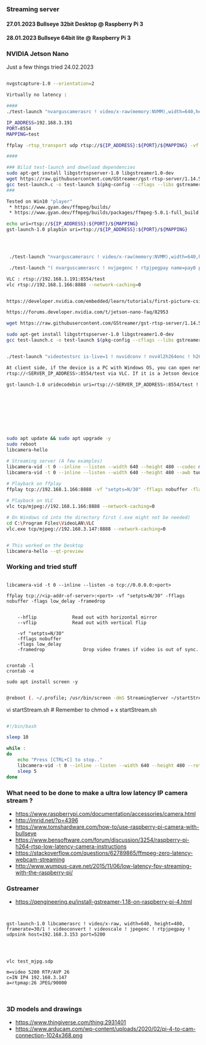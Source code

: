 ### Streaming server

#### 27.01.2023 Bullseye 32bit Desktop @ Raspberry Pi 3
#### 28.01.2023 Bullseye 64bit lite @ Raspberry Pi 3

### NVIDIA Jetson Nano

Just a few things tried 24.02.2023
```bash

nvgstcapture-1.0 --orientation=2

Virtually no latency :

####
./test-launch "nvarguscamerasrc ! video/x-raw(memory:NVMM),width=640,height=480,framerate=25/1 ! nvvidconv ! video/x-raw(memory:NVMM),format=I420 ! nvjpegenc ! rtpjpegpay name=pay0 pt=26 "

IP_ADDRESS=192.168.3.191
PORT=8554
MAPPING=test

ffplay -rtsp_transport udp rtsp://${IP_ADDRESS}:${PORT}/${MAPPING} -vf "setpts=N/25" -fflags nobuffer -flags low_delay -framedrop

####

### Bilid test-launch and download dependencies 
sudo apt-get install libgstrtspserver-1.0 libgstreamer1.0-dev
wget https://raw.githubusercontent.com/GStreamer/gst-rtsp-server/1.14.5/examples/test-launch.c
gcc test-launch.c -o test-launch $(pkg-config --cflags --libs gstreamer-1.0 gstreamer-rtsp-server-1.0)
###

Tested on Win10 "player" 
 * https://www.gyan.dev/ffmpeg/builds/
 * https://www.gyan.dev/ffmpeg/builds/packages/ffmpeg-5.0.1-full_build.7z

echo uri=rtsp://${IP_ADDRESS}:${PORT}/${MAPPING}
gst-launch-1.0 playbin uri=rtsp://${IP_ADDRESS}:${PORT}/${MAPPING}




 ./test-launch "nvarguscamerasrc ! video/x-raw(memory:NVMM),width=640,height=480,framerate=25/1 ! nvvidconv ! video/x-raw(memory:NVMM),format=I420 ! nvjpegenc ! rtpjpegpay name=pay0 pt=26 "

 ./test-launch "( nvarguscamerasrc ! nvjpegenc ! rtpjpegpay name=pay0 pt=26 )"     

VLC : rtsp://192.168.1.191:8554/test
vlc rtsp://192.168.1.166:8888 --network-caching=0


https://developer.nvidia.com/embedded/learn/tutorials/first-picture-csi-usb-camera

https://forums.developer.nvidia.com/t/jetson-nano-faq/82953

wget https://raw.githubusercontent.com/GStreamer/gst-rtsp-server/1.14.5/examples/test-launch.c

sudo apt-get install libgstrtspserver-1.0 libgstreamer1.0-dev
gcc test-launch.c -o test-launch $(pkg-config --cflags --libs gstreamer-1.0 gstreamer-rtsp-server-1.0)


./test-launch "videotestsrc is-live=1 ! nvvidconv ! nvv4l2h264enc ! h264parse ! rtph264pay name=pay0 pt=96"

At client side, if the device is a PC with Windows OS, you can open network stream 
rtsp://<SERVER_IP_ADDRESS>:8554/test via VLC. If it is a Jetson device, you can run the command:

gst-launch-1.0 uridecodebin uri=rtsp://<SERVER_IP_ADDRESS>:8554/test ! nvoverlaysink









```

```bash

sudo apt update && sudo apt upgrade -y
sudo reboot
libcamera-hello

# Streaming server (A few examples)  
libcamera-vid -t 0 --inline --listen --width 640 --height 480 --codec mjpeg -n -o tcp://0.0.0.0:8888
libcamera-vid -t 0 --inline --listen --width 640 --height 480 --awb tungsten --rotation 180 --codec mjpeg -n -o tcp://0.0.0.0:8888

# Playback on ffplay
ffplay tcp://192.168.1.166:8888 -vf "setpts=N/30" -fflags nobuffer -flags low_delay -framedrop
 
# Playback on VLC
vlc tcp/mjpeg://192.168.1.166:8888 --network-caching=0

# On Windows cd into the directory first (.exe might not be needed)
cd C:\Program Files\VideoLAN\VLC
vlc.exe tcp/mjpeg://192.168.3.147:8888 --network-caching=0


# This worked on the Desktop
libcamera-hello --qt-preview


```



### Working and tried stuff

```

libcamera-vid -t 0 --inline --listen -o tcp://0.0.0.0:<port>

ffplay tcp://<ip-addr-of-server>:<port> -vf "setpts=N/30" -fflags nobuffer -flags low_delay -framedrop


	--hflip				Read out with horizontal mirror
	--vflip				Read out with vertical flip

	-vf "setpts=N/30"
	-fflags nobuffer
	-flags low_delay
	-framedrop				Drop video frames if video is out of sync.


```

```
crontab -l
crontab -e

sudo apt install screen -y
```

```bash 

@reboot (. ~/.profile; /usr/bin/screen -dmS StreamingServer ~/startStream.sh)

```
vi startStream.sh   # Remember to chmod + x startStream.sh

```bash

#!/bin/bash

sleep 10

while :
do
	echo "Press [CTRL+C] to stop.."
	libcamera-vid -t 0 --inline --listen --width 640 --height 480 --rotation 180 --codec mjpeg -n -o tcp://0.0.0.0:8888
	sleep 5
done

```





### What need to be done to make a ultra low latency IP camera stream ?

* https://www.raspberrypi.com/documentation/accessories/camera.html
* http://imrid.net/?p=4396
* https://www.tomshardware.com/how-to/use-raspberry-pi-camera-with-bullseye
* https://www.bensoftware.com/forum/discussion/3254/raspberry-pi-h264-rtsp-low-latency-camera-instructions
* https://stackoverflow.com/questions/62789865/ffmpeg-zero-latency-webcam-streaming
* http://www.wumpus-cave.net/2015/11/06/low-latency-fpv-streaming-with-the-raspberry-pi/

### Gstreamer
* https://qengineering.eu/install-gstreamer-1.18-on-raspberry-pi-4.html
```


gst-launch-1.0 libcamerasrc ! video/x-raw, width=640, height=480, framerate=30/1 ! videoconvert ! videoscale ! jpegenc ! rtpjpegpay ! udpsink host=192.168.3.153 port=5200




vlc test_mjpg.sdp 

m=video 5200 RTP/AVP 26
c=IN IP4 192.168.3.147
a=rtpmap:26 JPEG/90000



```



### 3D models and drawings

* https://www.thingiverse.com/thing:2931401
* https://www.arducam.com/wp-content/uploads/2020/02/pi-4-to-cam-connection-1024x368.png

